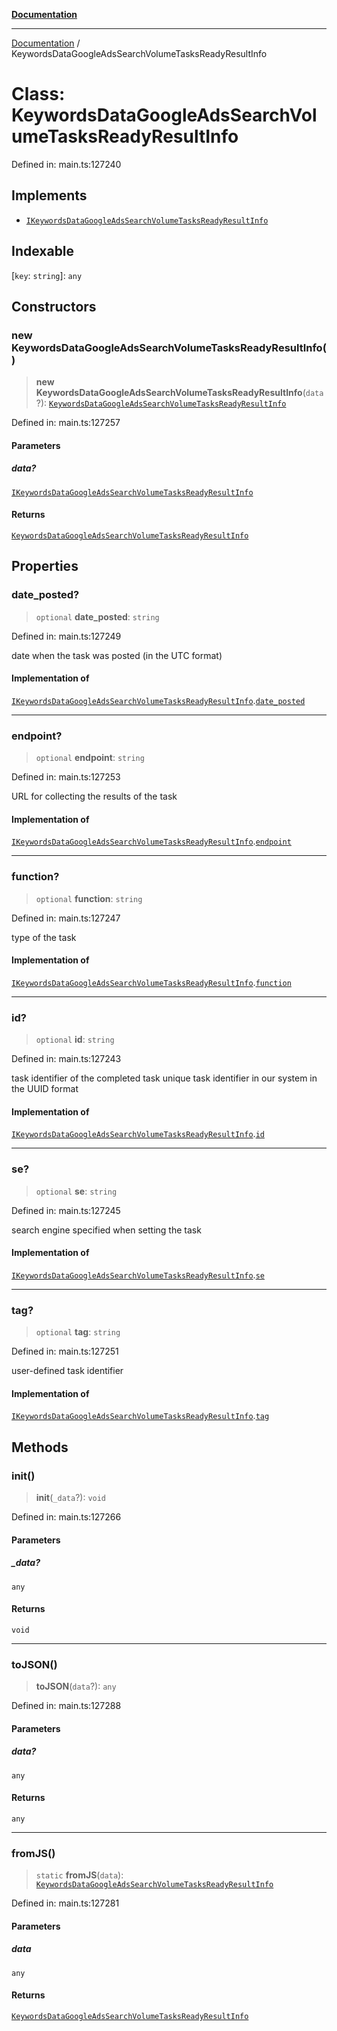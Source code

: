 [**Documentation**](../README.md)

***

[Documentation](../README.md) / KeywordsDataGoogleAdsSearchVolumeTasksReadyResultInfo

# Class: KeywordsDataGoogleAdsSearchVolumeTasksReadyResultInfo

Defined in: main.ts:127240

## Implements

- [`IKeywordsDataGoogleAdsSearchVolumeTasksReadyResultInfo`](../interfaces/IKeywordsDataGoogleAdsSearchVolumeTasksReadyResultInfo.md)

## Indexable

\[`key`: `string`\]: `any`

## Constructors

### new KeywordsDataGoogleAdsSearchVolumeTasksReadyResultInfo()

> **new KeywordsDataGoogleAdsSearchVolumeTasksReadyResultInfo**(`data`?): [`KeywordsDataGoogleAdsSearchVolumeTasksReadyResultInfo`](KeywordsDataGoogleAdsSearchVolumeTasksReadyResultInfo.md)

Defined in: main.ts:127257

#### Parameters

##### data?

[`IKeywordsDataGoogleAdsSearchVolumeTasksReadyResultInfo`](../interfaces/IKeywordsDataGoogleAdsSearchVolumeTasksReadyResultInfo.md)

#### Returns

[`KeywordsDataGoogleAdsSearchVolumeTasksReadyResultInfo`](KeywordsDataGoogleAdsSearchVolumeTasksReadyResultInfo.md)

## Properties

### date\_posted?

> `optional` **date\_posted**: `string`

Defined in: main.ts:127249

date when the task was posted (in the UTC format)

#### Implementation of

[`IKeywordsDataGoogleAdsSearchVolumeTasksReadyResultInfo`](../interfaces/IKeywordsDataGoogleAdsSearchVolumeTasksReadyResultInfo.md).[`date_posted`](../interfaces/IKeywordsDataGoogleAdsSearchVolumeTasksReadyResultInfo.md#date_posted)

***

### endpoint?

> `optional` **endpoint**: `string`

Defined in: main.ts:127253

URL for collecting the results of the task

#### Implementation of

[`IKeywordsDataGoogleAdsSearchVolumeTasksReadyResultInfo`](../interfaces/IKeywordsDataGoogleAdsSearchVolumeTasksReadyResultInfo.md).[`endpoint`](../interfaces/IKeywordsDataGoogleAdsSearchVolumeTasksReadyResultInfo.md#endpoint)

***

### function?

> `optional` **function**: `string`

Defined in: main.ts:127247

type of the task

#### Implementation of

[`IKeywordsDataGoogleAdsSearchVolumeTasksReadyResultInfo`](../interfaces/IKeywordsDataGoogleAdsSearchVolumeTasksReadyResultInfo.md).[`function`](../interfaces/IKeywordsDataGoogleAdsSearchVolumeTasksReadyResultInfo.md#function)

***

### id?

> `optional` **id**: `string`

Defined in: main.ts:127243

task identifier of the completed task
unique task identifier in our system in the UUID format

#### Implementation of

[`IKeywordsDataGoogleAdsSearchVolumeTasksReadyResultInfo`](../interfaces/IKeywordsDataGoogleAdsSearchVolumeTasksReadyResultInfo.md).[`id`](../interfaces/IKeywordsDataGoogleAdsSearchVolumeTasksReadyResultInfo.md#id)

***

### se?

> `optional` **se**: `string`

Defined in: main.ts:127245

search engine specified when setting the task

#### Implementation of

[`IKeywordsDataGoogleAdsSearchVolumeTasksReadyResultInfo`](../interfaces/IKeywordsDataGoogleAdsSearchVolumeTasksReadyResultInfo.md).[`se`](../interfaces/IKeywordsDataGoogleAdsSearchVolumeTasksReadyResultInfo.md#se)

***

### tag?

> `optional` **tag**: `string`

Defined in: main.ts:127251

user-defined task identifier

#### Implementation of

[`IKeywordsDataGoogleAdsSearchVolumeTasksReadyResultInfo`](../interfaces/IKeywordsDataGoogleAdsSearchVolumeTasksReadyResultInfo.md).[`tag`](../interfaces/IKeywordsDataGoogleAdsSearchVolumeTasksReadyResultInfo.md#tag)

## Methods

### init()

> **init**(`_data`?): `void`

Defined in: main.ts:127266

#### Parameters

##### \_data?

`any`

#### Returns

`void`

***

### toJSON()

> **toJSON**(`data`?): `any`

Defined in: main.ts:127288

#### Parameters

##### data?

`any`

#### Returns

`any`

***

### fromJS()

> `static` **fromJS**(`data`): [`KeywordsDataGoogleAdsSearchVolumeTasksReadyResultInfo`](KeywordsDataGoogleAdsSearchVolumeTasksReadyResultInfo.md)

Defined in: main.ts:127281

#### Parameters

##### data

`any`

#### Returns

[`KeywordsDataGoogleAdsSearchVolumeTasksReadyResultInfo`](KeywordsDataGoogleAdsSearchVolumeTasksReadyResultInfo.md)
